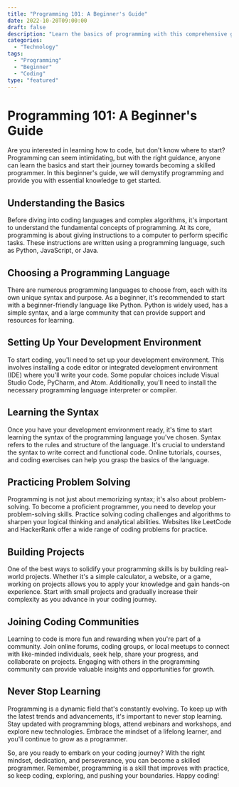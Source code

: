 ```yaml
---
title: "Programming 101: A Beginner's Guide"
date: 2022-10-20T09:00:00
draft: false 
description: "Learn the basics of programming with this comprehensive guide for beginners."
categories: 
  - "Technology"
tags: 
  - "Programming"
  - "Beginner"
  - "Coding"
type: "featured"
---
```


# Programming 101: A Beginner's Guide

Are you interested in learning how to code, but don't know where to start? Programming can seem intimidating, but with the right guidance, anyone can learn the basics and start their journey towards becoming a skilled programmer. In this beginner's guide, we will demystify programming and provide you with essential knowledge to get started.

## Understanding the Basics

Before diving into coding languages and complex algorithms, it's important to understand the fundamental concepts of programming. At its core, programming is about giving instructions to a computer to perform specific tasks. These instructions are written using a programming language, such as Python, JavaScript, or Java.

## Choosing a Programming Language

There are numerous programming languages to choose from, each with its own unique syntax and purpose. As a beginner, it's recommended to start with a beginner-friendly language like Python. Python is widely used, has a simple syntax, and a large community that can provide support and resources for learning.

## Setting Up Your Development Environment

To start coding, you'll need to set up your development environment. This involves installing a code editor or integrated development environment (IDE) where you'll write your code. Some popular choices include Visual Studio Code, PyCharm, and Atom. Additionally, you'll need to install the necessary programming language interpreter or compiler.

## Learning the Syntax

Once you have your development environment ready, it's time to start learning the syntax of the programming language you've chosen. Syntax refers to the rules and structure of the language. It's crucial to understand the syntax to write correct and functional code. Online tutorials, courses, and coding exercises can help you grasp the basics of the language.

## Practicing Problem Solving

Programming is not just about memorizing syntax; it's also about problem-solving. To become a proficient programmer, you need to develop your problem-solving skills. Practice solving coding challenges and algorithms to sharpen your logical thinking and analytical abilities. Websites like LeetCode and HackerRank offer a wide range of coding problems for practice.

## Building Projects

One of the best ways to solidify your programming skills is by building real-world projects. Whether it's a simple calculator, a website, or a game, working on projects allows you to apply your knowledge and gain hands-on experience. Start with small projects and gradually increase their complexity as you advance in your coding journey.

## Joining Coding Communities

Learning to code is more fun and rewarding when you're part of a community. Join online forums, coding groups, or local meetups to connect with like-minded individuals, seek help, share your progress, and collaborate on projects. Engaging with others in the programming community can provide valuable insights and opportunities for growth.

## Never Stop Learning

Programming is a dynamic field that's constantly evolving. To keep up with the latest trends and advancements, it's important to never stop learning. Stay updated with programming blogs, attend webinars and workshops, and explore new technologies. Embrace the mindset of a lifelong learner, and you'll continue to grow as a programmer.

So, are you ready to embark on your coding journey? With the right mindset, dedication, and perseverance, you can become a skilled programmer. Remember, programming is a skill that improves with practice, so keep coding, exploring, and pushing your boundaries. Happy coding!


